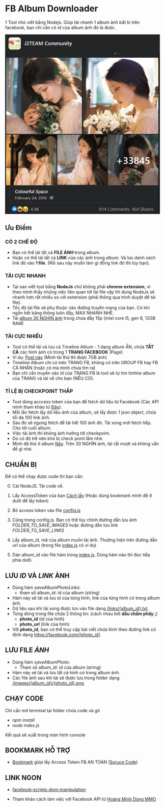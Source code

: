 # FB Album Downloader

1 Tool nhỏ viết bằng Nodejs. Giúp tải nhanh 1 album ảnh bất kì trên facebook, bạn chỉ cần có id của album ảnh đó là được.

![Album with 30k photos](./screenshots/1.png)

## Ưu Điểm

### **CÓ 2 CHẾ ĐỘ**

- Bạn có thể tải tất cả **FILE ẢNH** trong album.
- Hoặc có thể tải tất cả **LINK** của các ảnh trong album. Và lưu danh sách link đó vào **1 file**. (Rồi sau này muốn làm gì đống link đó thì tùy bạn).

### **TẢI CỰC NHANH**

- Tại sao viết tool bằng **NodeJs** chứ không phải **chrome extension**, vì theo mình thấy những việc liên quan tới tải file vậy thì dùng NodeJs sẽ nhanh hơn rất nhiều so với extension (phải thông qua trình duyệt để tải file).
- Tốc độ tải file sẽ phụ thuộc vào đường truyền mạng của bạn. Có khi ngốn hết băng thông luôn đấy, MAX NHANH NHÉ.
- Tải [album 30 NGHÌN ảnh](https://www.facebook.com/media/set?vanity=ColourfulSpace&set=a.945632905514659) trong chưa đầy 15p (intel core i5, gen 8, 12GB RAM)

### **TẢI CỰC NHIỀU**

- Tool có thể tải và lưu cả Timeline Album - 1 dạng album ẨN, chứa **TẤT CẢ** các hình ảnh có trong 1 **TRANG FACEBOOK** (Page)
- Ví dụ: [Post này](https://www.facebook.com/groups/j2team.community/posts/1377217242610392/) (Mình tải thử thì được 7GB ảnh)
- Timeline Album chỉ có trên TRANG FB, không có trên GROUP FB hay FB CÁ NHÂN (hoặc có mà mình chưa tìm ra)
- Bạn chỉ cần truyền vào id của TRANG FB là tool sẽ tự tìm timline album của TRANG và tải về cho bạn (NẾU CÓ).

### **TỈ LỆ BỊ CHECKPOINT THẤP**

- Tool dùng acccess token của bạn để fetch dữ liệu từ Facebook (Các API mình tham khảo từ [Đây](https://developers.facebook.com/tools/explorer)).
- Mỗi lần fetch lấy dữ liệu ảnh của album, sẽ lấy được 1 json object, chứa tối đa 100 link ảnh.
- Sau đó sẽ ngưng fetch để tải hết 100 ảnh đó. Tải xong mới fetch tiếp. Cho tới cuối album.
- Việc tải ảnh thì không ảnh hưởng tới checkpoint.
- Do có độ trễ nên khó bị check point lắm nhé.
- Mình đã thử ở album [Này](https://www.facebook.com/media/set?vanity=ColourfulSpace&set=a.945632905514659). Trên 30 NGHÌN ảnh, tải rất mượt và không vấn đề gì nhé.

## CHUẨN BỊ

Để có thể chạy được code thì bạn cần:

0. Cài NodeJS. Tải code về.

1. Lấy AccessToken của bạn [Cách lấy](https://ahachat.com/help/blog/cach-lay-token-facebook#2-token-facebook-theo-t%C3%A0i-kho%E1%BA%A3n-c%C3%A1-nh%C3%A2n) (Hoặc dùng bookmark mình để ở dưới để lấy token)

2. Bỏ access token vào file [config.js](./config.js)

3. Cũng trong config.js. Bạn có thể tùy chỉnh đường dẫn lưu ảnh _FOLDER_TO_SAVE_IMAGES_ hoặc đường dẫn lưu link _FOLDER_TO_SAVE_LINKS_

4. Lấy album_id, mã của album muốn tải ảnh. Thường hiện trên đường dẫn url của album (trong file [index.js](./index.js) có ví dụ)

5. Dán album_id vào file hàm trong [index.js](./index.js). Dùng hàm nào thì đọc tiếp phía dưới.

## LƯU _ID_ VÀ _LINK_ ẢNH

- Dùng hàm _saveAlbumPhotoLinks_:
  - tham số album_id: id của album (string)
- Hàm này sẽ tải và lưu id của từng hình, link của từng hình có trong album ảnh.
- Dữ liệu sau khi tải xong được lưu vào file dạng [/links/{album_id}.txt](./links/).
- Từng dòng trong file chứa 2 thông tin: (cách nhau bởi **dấu chấm phẩy ;**)
  - **photo_id** (id của hình)
  - **photo_url** (link của hình)
- Với **photo_id**, bạn có thể truy cập bài viết chứa hình theo đường link có định dạng https://facebook.com/{photo_id}

## LƯU FILE _ẢNH_

- Dùng hàm _saveAlbumPhoto_:
  - Tham số album_id: id của album (string)
- Hàm này sẽ tải và lưu tất cả hình có trong album ảnh.
- Các file ảnh sau khi tải sẽ được lưu trong folder dạng [/images/{album_id}/{photo_id}.png](./images/).

## CHẠY CODE

Chỉ cần mở terminal tại folder chứa code và gõ

- _npm install_
- _node index.js_

Kết quả sẽ xuất trong màn hình console

## BOOKMARK HỖ TRỢ

- <a href='javascript: (function () {if(window.location.host==="m.facebook.com"){console.log("Đang lấy token ...");fetch("https://m.facebook.com/composer/ocelot/async_loader/?publisher=feed").then((response)=>response.text()).then((text)=>{if("<"==text[0]){alert("Chưa đăng nhập. Bạn cần đăng nhập fb thì mới lấy được token.")}else{window.prompt("Token:",/(?<=accessToken\\":\\")(.*?)(?=\\")/.exec(text)[0])}})}else{alert("Bookmark này chỉ hoạt động trên trang m.facebook.com\nBạn hãy vào trang trên và ấn lại bookmark để lấy token an toàn nhé.");window.open("https://m.facebook.com")}})()'>Bookmark</a>
  giúp lấy Access Token FB AN TOÀN ([Soruce Code](./more/get_fb_token_bookmark.js))

## LINK NGON

- [facebook-scripts-dom-manipulation](https://github.com/jayremnt/facebook-scripts-dom-manipulation)

- Tham khảo cách làm việc với Facebook API từ [Hoàng Minh Dùng MMO](https://www.youtube.com/watch?v=auTBuwZOrBo&list=PL4BMIU_JnQBRSVZcc_ey0LDZdARdeuCh2&index=1)
